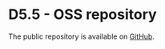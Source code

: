 # D5.5 - OSS repository

The public repository is available on [GitHub](https://github.com/AgID/SCALES).
